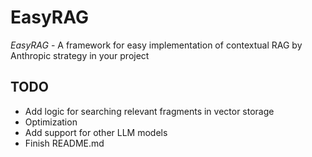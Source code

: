 # EasyRAG
*EasyRAG* - A framework for easy implementation of contextual RAG by Anthropic strategy in your project
## TODO
- Add logic for searching relevant fragments in vector storage
- Optimization
- Add support for other LLM models
- Finish README.md
